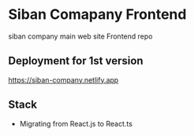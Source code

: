 # Siban Comapany Frontend
siban company main web site Frontend repo

## Deployment for 1st version
https://siban-company.netlify.app

## Stack
- Migrating from React.js to React.ts